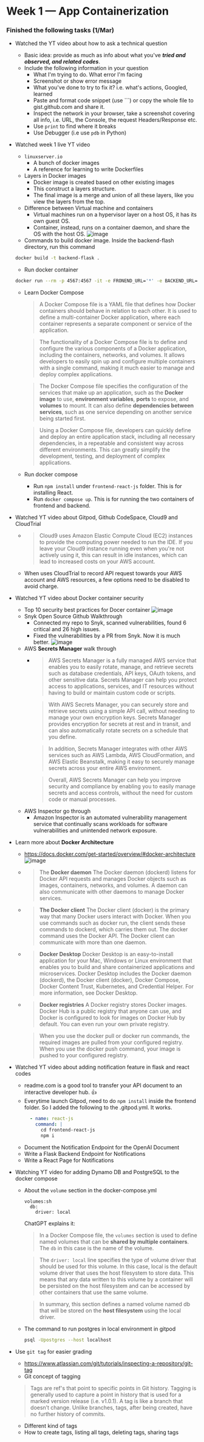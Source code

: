 # Week 1 — App Containerization

### Finished the following tasks (1/Mar)
* Watched the YT video about how to ask a technical question
  * Basic idea: provide as much as info about what you've **_tried and observed, and related codes_**.
  * Include the following information in your question
    * What I'm trying to do. What error I'm facing
    * Screenshot or show error message
    * What you've done to try to fix it? i.e. what's actions, Googled, learned
    * Paste and format code snippet (use \`\`\`) or copy the whole file to gist.github.com and share it.
    * Inspect the network in your browser, take a screenshot covering all info, i.e. URL, the Console, the request Headers/Response etc.
    * Use `print` to find where it breaks
    * Use Debugger (i.e use `pdb` in Python)

* Watched week 1 live YT video
  * `linuxserver.io`
    * A bunch of docker images
    * A reference for learning to write Dockerfiles
  * Layers in Docker images
    * Docker image is created based on other existing images
    * This construct a layers structure.
    * The final image is a merge and union of all these layers, like you view the layers from the top. 
  * Difference between Virtual machine and containers
    * Virtual machines run on a hypervisor layer on a host OS, it has its own guest OS.
    * Container, instead, runs on a container daemon, and share the OS with the host OS.
![image](https://user-images.githubusercontent.com/71969513/222669927-6e4322ff-417b-4d1d-b544-d60174e52e1b.png)
  * Commands to build docker image. Inside the backend-flash directory, run this command
  ```bash
  docker build -t backend-flask .
  ```
  * Run docker container
  ```bash
  docker run --rm -p 4567:4567 -it -e FRONEND_URL='*' -e BACKEND_URL='*' backend-flask
  ```
  * Learn Docker Compose
    > A Docker Compose file is a YAML file that defines how Docker containers should behave in relation to each other. It is used to define a multi-container Docker application, where each container represents a separate component or service of the application.

    > The functionality of a Docker Compose file is to define and configure the various components of a Docker application, including the containers, networks, and volumes. It allows developers to easily spin up and configure multiple containers with a single command, making it much easier to manage and deploy complex applications.

    > The Docker Compose file specifies the configuration of the services that make up an application, such as the **Docker image** to use, **environment variables**, **ports** to expose, and **volumes** to mount. It can also define **dependencies between services**, such as one service depending on another service being started first.

    > Using a Docker Compose file, developers can quickly define and deploy an entire application stack, including all necessary dependencies, in a repeatable and consistent way across different environments. This can greatly simplify the development, testing, and deployment of complex applications.
  * Run docker compose
    * Run `npm install` under `frontend-react-js` folder. This is for installing React.
    * Run `docker compose up`. This is for running the two containers of frontend and backend.
* Watched YT video about Gitpod, Github CodeSpace, Cloud9 and CloudTrial
  * > Cloud9 uses Amazon Elastic Compute Cloud (EC2) instances to provide the computing power needed to run the IDE. If you leave your Cloud9 instance running even when you're not actively using it, this can result in idle instances, which can lead to increased costs on your AWS account.
  * When uses CloudTrial to record API request towards your AWS account and AWS resources, a few options need to be disabled to avoid charge.
* Watched YT video about Docker container security
  * Top 10 security best practices for Docer container
    ![image](https://user-images.githubusercontent.com/71969513/222949211-c6e7c84f-8b85-42ba-abad-34921aabe920.png)
  * Snyk Open Source Github Walkthrough
    * Connected my repo to Snyk, scanned vulnerabilities, found 6 critical and 26 high issues.
    * Fixed the vulnerabilities by a PR from Snyk. Now it is much better. ![image](https://user-images.githubusercontent.com/71969513/223003202-b06caf16-0af2-4d0a-a440-76cdf4295e59.png)
  * AWS **Secrets Manager** walk through
    * > AWS Secrets Manager is a fully managed AWS service that enables you to easily rotate, manage, and retrieve secrets such as database credentials, API keys, OAuth tokens, and other sensitive data. Secrets Manager can help you protect access to applications, services, and IT resources without having to build or maintain custom code or scripts.
    
      > With AWS Secrets Manager, you can securely store and retrieve secrets using a simple API call, without needing to manage your own encryption keys. Secrets Manager provides encryption for secrets at rest and in transit, and can also automatically rotate secrets on a schedule that you define.
     
      > In addition, Secrets Manager integrates with other AWS services such as AWS Lambda, AWS CloudFormation, and AWS Elastic Beanstalk, making it easy to securely manage secrets across your entire AWS environment.
      
      > Overall, AWS Secrets Manager can help you improve security and compliance by enabling you to easily manage secrets and access controls, without the need for custom code or manual processes.
  * AWS Inspector go through
    * Amazon Inspector is an automated vulnerability management service that continually scans workloads for software vulnerabilities and unintended network exposure.

* Learn more about **Docker Architecture**
  * https://docs.docker.com/get-started/overview/#docker-architecture ![image](https://user-images.githubusercontent.com/71969513/222997662-541e6319-e05c-4a6c-89c6-434bb04643ef.png)
  * > The **Docker daemon**
    > The Docker daemon (dockerd) listens for Docker API requests and manages Docker objects such as images, containers, networks, and volumes. A daemon can also communicate with other daemons to manage Docker services.

  * > **The Docker client**
    > The Docker client (docker) is the primary way that many Docker users interact with Docker. When you use commands such as docker run, the client sends these commands to dockerd, which carries them out. The docker command uses the Docker API. The Docker client can communicate with more than one daemon.

  * > **Docker Desktop**
    > Docker Desktop is an easy-to-install application for your Mac, Windows or Linux environment that enables you to build and share containerized applications and microservices. Docker Desktop includes the Docker daemon (dockerd), the Docker client (docker), Docker Compose, Docker Content Trust, Kubernetes, and Credential Helper. For more information, see Docker Desktop.

  * > **Docker registries**
    > A Docker registry stores Docker images. Docker Hub is a public registry that anyone can use, and Docker is configured to look for images on Docker Hub by default. You can even run your own private registry.

    > When you use the docker pull or docker run commands, the required images are pulled from your configured registry. When you use the docker push command, your image is pushed to your configured registry.

* Watched YT video about adding notification feature in flask and react codes
  * readme.com is a good tool to transfer your API document to an interactive developer hub. 👍
  * Everytime launch Gitpod, need to do `npm install` inside the frontend folder. So I added the following to the .gitpod.yml. It works.
    ```yaml
      - name: react-js
        command: |
          cd frontend-react-js
          npm i
    ```
  * Document the Notification Endpoint for the OpenAI Document
  * Write a Flask Backend Endpoint for Notifications
  * Write a React Page for Notifications
* Watching YT video for adding Dynamo DB and PostgreSQL to the docker compose
  * About the `volume` section in the docker-compose.yml
    ```
    volumes:sh
      db:
        driver: local
    ```
    ChatGPT explains it:
    > In a Docker Compose file, the `volumes` section is used to define named volumes that can be **shared by multiple containers**. The `db` in this case is the name of the volume.

    > The `driver: local` line specifies the type of volume driver that should be used for this volume. In this case, local is the default volume driver that uses the host filesystem to store data. This means that any data written to this volume by a container will be persisted on the host filesystem and can be accessed by other containers that use the same volume.

    > In summary, this section defines a named volume named db that will be stored on the **host filesystem** using the local driver.
  * The command to run postgres in local environment in gitpod
    ```sh
    psql -Upostgres --host localhost
    ```
    
* Use `git tag` for easier grading
  * https://www.atlassian.com/git/tutorials/inspecting-a-repository/git-tag
  * Git concept of tagging
  > Tags are ref's that point to specific points in Git history. Tagging is generally used to capture a point in history that is used for a marked version release (i.e. v1.0.1). A tag is like a branch that doesn’t change. Unlike branches, tags, after being created, have no further history of commits. 
  * Different kind of tags
  * How to create tags, listing all tags, deleting tags, sharing tags
